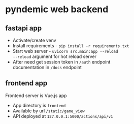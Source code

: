# pyndemic web backend
## fastapi app
* Activate/create venv 
* Install requirements - `pip install -r requirements.txt`
* Start web server - `uvicorn src.main:app --reload`  
`--reload` argument for hot reload server
* After need get session token in `/auth` endpoint  
documentation in `/docs` endpoint

## frontend app
Frontend server is Vue.js app
* App directory is `frontend`
* Available by url `/static/game_view`
* API deployed at `127.0.0.1:5000/actions/api/v1`
